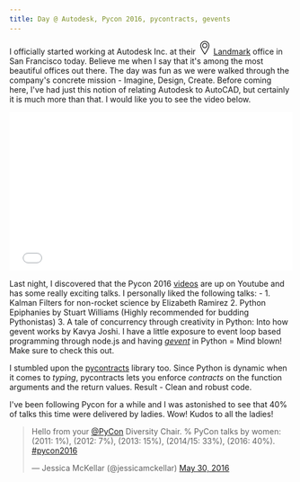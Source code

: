 ```yaml
---
title: Day @ Autodesk, Pycon 2016, pycontracts, gevents
---
```

I officially started working at Autodesk Inc. at their ![location pin image](images/location-pin.png) [Landmark](http://www.autodesk.com/gallery/overview) office in San Francisco today. Believe me when I say that it's among the most beautiful offices out there. The day was fun as we were walked through the company's concrete mission - Imagine, Design, Create. Before coming here, I've had just this notion of relating Autodesk to AutoCAD, but certainly it is much more than that. I would like you to see the video below.
<div class="embedly-responsive" style="position: relative;padding-bottom: 56.2061%;height: 0;overflow: hidden;"><iframe class="embedly-embed" frameborder="0" scrolling="no" allowfullscreen src="//cdn.embedly.com/widgets/media.html?src=https%3A%2F%2Fwww.youtube.com%2Fembed%2FqcLYx6Nj9zw%3Ffeature%3Doembed&url=http%3A%2F%2Fwww.youtube.com%2Fwatch%3Fv%3DqcLYx6Nj9zw&image=https%3A%2F%2Fi.ytimg.com%2Fvi%2FqcLYx6Nj9zw%2Fhqdefault.jpg&args=showinfo%3D0&key=7c70f62e96804edda8009c0ee51c65ae&type=text%2Fhtml&schema=youtube" width="854" height="480" style="position: absolute;top: 0;left: 0;width: 100%;height: 100%;"></iframe></div>

Last night, I discovered that the Pycon 2016 [videos](https://www.youtube.com/watch?v=f0zlRQ1qgIk) are up on Youtube and has some really exciting talks. I personally liked the following talks: -
    1. Kalman Filters for non-rocket science by Elizabeth Ramirez
    2. Python Epiphanies by Stuart Williams (Highly recommended for budding Pythonistas)
    3. A tale of concurrency through creativity in Python: Into how gevent works by Kavya Joshi. I have a little exposure to event loop based programming through node.js and having [*gevent*](http://www.gevent.org/contents.html) in Python = Mind blown! Make sure to check this out.  

I stumbled upon the [pycontracts](http://censi.mit.edu/pub/research/201410-pycontracts/201410-pycontracts.pdf) library too. Since Python is dynamic when it comes to *typing*, pycontracts lets you enforce *contracts* on the function arguments and the return values. Result - Clean and robust code.

I've been following Pycon for a while and I was astonished to see that 40% of talks this time were delivered by ladies. Wow! Kudos to all the ladies!
<blockquote class="twitter-tweet" data-lang="en"><p lang="en" dir="ltr">Hello from your <a href="https://twitter.com/pycon">@PyCon</a> Diversity Chair. % PyCon talks by women: (2011: 1%), (2012: 7%), (2013: 15%), (2014/15: 33%), (2016: 40%). <a href="https://twitter.com/hashtag/pycon2016?src=hash">#pycon2016</a></p>&mdash; Jessica McKellar (@jessicamckellar) <a href="https://twitter.com/jessicamckellar/status/737299461563502595">May 30, 2016</a></blockquote>
<script async src="//platform.twitter.com/widgets.js" charset="utf-8"></script>
